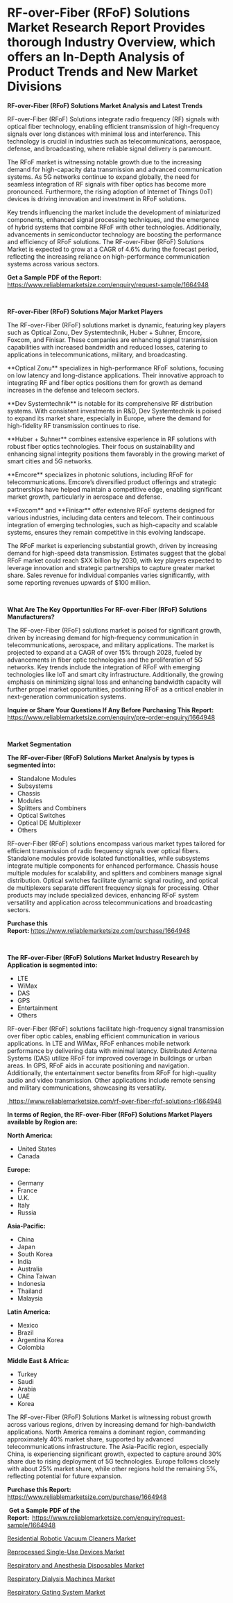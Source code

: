 <p><h1>RF-over-Fiber (RFoF) Solutions Market Research Report Provides thorough Industry Overview, which offers an In-Depth Analysis of Product Trends and New Market Divisions</h1></p><p><strong>RF-over-Fiber (RFoF) Solutions Market Analysis and Latest Trends</strong></p>
<p><p>RF-over-Fiber (RFoF) Solutions integrate radio frequency (RF) signals with optical fiber technology, enabling efficient transmission of high-frequency signals over long distances with minimal loss and interference. This technology is crucial in industries such as telecommunications, aerospace, defense, and broadcasting, where reliable signal delivery is paramount.</p><p>The RFoF market is witnessing notable growth due to the increasing demand for high-capacity data transmission and advanced communication systems. As 5G networks continue to expand globally, the need for seamless integration of RF signals with fiber optics has become more pronounced. Furthermore, the rising adoption of Internet of Things (IoT) devices is driving innovation and investment in RFoF solutions.</p><p>Key trends influencing the market include the development of miniaturized components, enhanced signal processing techniques, and the emergence of hybrid systems that combine RFoF with other technologies. Additionally, advancements in semiconductor technology are boosting the performance and efficiency of RFoF solutions. The RF-over-Fiber (RFoF) Solutions Market is expected to grow at a CAGR of 4.6% during the forecast period, reflecting the increasing reliance on high-performance communication systems across various sectors.</p></p>
<p><strong>Get a Sample PDF of the Report:&nbsp;</strong> <a href="https://www.reliablemarketsize.com/enquiry/request-sample/1664948?utm_campaign=2113&utm_medium=2&utm_source=Github&utm_content=ia&utm_term=23032025&utm_id=rf-over-fiber-rfof-solutions">https://www.reliablemarketsize.com/enquiry/request-sample/1664948</a></p>
<p>&nbsp;</p>
<p><strong>RF-over-Fiber (RFoF) Solutions Major Market Players</strong></p>
<p><p>The RF-over-Fiber (RFoF) solutions market is dynamic, featuring key players such as Optical Zonu, Dev Systemtechnik, Huber + Suhner, Emcore, Foxcom, and Finisar. These companies are enhancing signal transmission capabilities with increased bandwidth and reduced losses, catering to applications in telecommunications, military, and broadcasting.</p><p>**Optical Zonu** specializes in high-performance RFoF solutions, focusing on low latency and long-distance applications. Their innovative approach to integrating RF and fiber optics positions them for growth as demand increases in the defense and telecom sectors. </p><p>**Dev Systemtechnik** is notable for its comprehensive RF distribution systems. With consistent investments in R&D, Dev Systemtechnik is poised to expand its market share, especially in Europe, where the demand for high-fidelity RF transmission continues to rise.</p><p>**Huber + Suhner** combines extensive experience in RF solutions with robust fiber optics technologies. Their focus on sustainability and enhancing signal integrity positions them favorably in the growing market of smart cities and 5G networks.</p><p>**Emcore** specializes in photonic solutions, including RFoF for telecommunications. Emcore’s diversified product offerings and strategic partnerships have helped maintain a competitive edge, enabling significant market growth, particularly in aerospace and defense.</p><p>**Foxcom** and **Finisar** offer extensive RFoF systems designed for various industries, including data centers and telecom. Their continuous integration of emerging technologies, such as high-capacity and scalable systems, ensures they remain competitive in this evolving landscape.</p><p>The RFoF market is experiencing substantial growth, driven by increasing demand for high-speed data transmission. Estimates suggest that the global RFoF market could reach $XX billion by 2030, with key players expected to leverage innovation and strategic partnerships to capture greater market share. Sales revenue for individual companies varies significantly, with some reporting revenues upwards of $100 million.</p></p>
<p>&nbsp;</p>
<p><strong>What Are The Key Opportunities For RF-over-Fiber (RFoF) Solutions Manufacturers?</strong></p>
<p><p>The RF-over-Fiber (RFoF) solutions market is poised for significant growth, driven by increasing demand for high-frequency communication in telecommunications, aerospace, and military applications. The market is projected to expand at a CAGR of over 15% through 2028, fueled by advancements in fiber optic technologies and the proliferation of 5G networks. Key trends include the integration of RFoF with emerging technologies like IoT and smart city infrastructure. Additionally, the growing emphasis on minimizing signal loss and enhancing bandwidth capacity will further propel market opportunities, positioning RFoF as a critical enabler in next-generation communication systems.</p></p>
<p><strong>Inquire or Share Your Questions If Any Before Purchasing This Report:</strong> <a href="https://www.reliablemarketsize.com/enquiry/pre-order-enquiry/1664948?utm_campaign=2113&utm_medium=2&utm_source=Github&utm_content=ia&utm_term=23032025&utm_id=rf-over-fiber-rfof-solutions">https://www.reliablemarketsize.com/enquiry/pre-order-enquiry/1664948</a></p>
<p>&nbsp;</p>
<p><strong>Market Segmentation</strong></p>
<p><strong>The RF-over-Fiber (RFoF) Solutions Market Analysis by types is segmented into:</strong></p>
<p><ul><li>Standalone Modules</li><li>Subsystems</li><li>Chassis</li><li>Modules</li><li>Splitters and Combiners</li><li>Optical Switches</li><li>Optical DE Multiplexer</li><li>Others</li></ul></p>
<p><p>RF-over-Fiber (RFoF) solutions encompass various market types tailored for efficient transmission of radio frequency signals over optical fibers. Standalone modules provide isolated functionalities, while subsystems integrate multiple components for enhanced performance. Chassis house multiple modules for scalability, and splitters and combiners manage signal distribution. Optical switches facilitate dynamic signal routing, and optical de multiplexers separate different frequency signals for processing. Other products may include specialized devices, enhancing RFoF system versatility and application across telecommunications and broadcasting sectors.</p></p>
<p><strong>Purchase this Report:&nbsp;</strong><a href="https://www.reliablemarketsize.com/purchase/1664948?utm_campaign=2113&utm_medium=2&utm_source=Github&utm_content=ia&utm_term=23032025&utm_id=rf-over-fiber-rfof-solutions">https://www.reliablemarketsize.com/purchase/1664948</a></p>
<p>&nbsp;</p>
<p><strong>The RF-over-Fiber (RFoF) Solutions Market Industry Research by Application is segmented into:</strong></p>
<p><ul><li>LTE</li><li>WiMax</li><li>DAS</li><li>GPS</li><li>Entertainment</li><li>Others</li></ul></p>
<p><p>RF-over-Fiber (RFoF) solutions facilitate high-frequency signal transmission over fiber optic cables, enabling efficient communication in various applications. In LTE and WiMax, RFoF enhances mobile network performance by delivering data with minimal latency. Distributed Antenna Systems (DAS) utilize RFoF for improved coverage in buildings or urban areas. In GPS, RFoF aids in accurate positioning and navigation. Additionally, the entertainment sector benefits from RFoF for high-quality audio and video transmission. Other applications include remote sensing and military communications, showcasing its versatility.</p></p>
<p><a href="https://www.reliablemarketsize.com/rf-over-fiber-rfof-solutions-r1664948?utm_campaign=2113&utm_medium=2&utm_source=Github&utm_content=ia&utm_term=23032025&utm_id=rf-over-fiber-rfof-solutions">&nbsp;https://www.reliablemarketsize.com/rf-over-fiber-rfof-solutions-r1664948</a></p>
<p><strong>In terms of Region, the RF-over-Fiber (RFoF) Solutions Market Players available by Region are:</strong></p>
<p>
    <p> <strong> North America: </strong>
        <ul>
            <li>United States</li>
            <li>Canada</li>
        </ul>
        </p> 
    <p> <strong> Europe: </strong>
        <ul>
            <li>Germany</li>
            <li>France</li>
            <li>U.K.</li>
            <li>Italy</li>
            <li>Russia</li>
        </ul>
        </p> 
    <p> <strong> Asia-Pacific: </strong>
        <ul>
            <li>China</li>
            <li>Japan</li>
            <li>South Korea</li>
            <li>India</li>
            <li>Australia</li>
            <li>China Taiwan</li>
            <li>Indonesia</li>
            <li>Thailand</li>
            <li>Malaysia</li>
        </ul>
        </p> 
    <p> <strong> Latin America: </strong>
        <ul>
            <li>Mexico</li>
            <li>Brazil</li>
            <li>Argentina Korea</li>
            <li>Colombia</li>
        </ul>
        </p> 
    <p> <strong> Middle East & Africa: </strong>
        <ul>
            <li>Turkey</li>
            <li>Saudi</li>
            <li>Arabia</li>
            <li>UAE</li>
            <li>Korea</li>
        </ul>
    </p>
    </p>
<p><p>The RF-over-Fiber (RFoF) Solutions Market is witnessing robust growth across various regions, driven by increasing demand for high-bandwidth applications. North America remains a dominant region, commanding approximately 40% market share, supported by advanced telecommunications infrastructure. The Asia-Pacific region, especially China, is experiencing significant growth, expected to capture around 30% share due to rising deployment of 5G technologies. Europe follows closely with about 25% market share, while other regions hold the remaining 5%, reflecting potential for future expansion.</p></p>
<p><strong>Purchase this Report: </strong><a href="https://www.reliablemarketsize.com/purchase/1664948?utm_campaign=2113&utm_medium=2&utm_source=Github&utm_content=ia&utm_term=23032025&utm_id=rf-over-fiber-rfof-solutions">https://www.reliablemarketsize.com/purchase/1664948</a></p>
<p>&nbsp;<strong>Get a Sample PDF of the Report:&nbsp;&nbsp;</strong><a href="https://www.reliablemarketsize.com/enquiry/request-sample/1664948?utm_campaign=2113&utm_medium=2&utm_source=Github&utm_content=ia&utm_term=23032025&utm_id=rf-over-fiber-rfof-solutions">https://www.reliablemarketsize.com/enquiry/request-sample/1664948</a></p>
<p><strong></strong></p>
<p><p><a href="https://github.com/keolalelekr8/Market-Research-Report-List-1/blob/main/residential-robotic-vacuum-cleaners-market.md?utm_campaign=2113&utm_medium=2&utm_source=Github&utm_content=ia&utm_term=23032025&utm_id=rf-over-fiber-rfof-solutions">Residential Robotic Vacuum Cleaners Market</a></p><p><a href="https://github.com/izetajhazuga/Market-Research-Report-List-1/blob/main/reprocessed-single-use-devices-market.md?utm_campaign=2113&utm_medium=2&utm_source=Github&utm_content=ia&utm_term=23032025&utm_id=rf-over-fiber-rfof-solutions">Reprocessed Single-Use Devices Market</a></p><p><a href="https://github.com/gackesaizaze/Market-Research-Report-List-1/blob/main/respiratory-and-anesthesia-disposables-market.md?utm_campaign=2113&utm_medium=2&utm_source=Github&utm_content=ia&utm_term=23032025&utm_id=rf-over-fiber-rfof-solutions">Respiratory and Anesthesia Disposables Market</a></p><p><a href="https://github.com/neilycalanww/Market-Research-Report-List-1/blob/main/respiratory-dialysis-machines-market.md?utm_campaign=2113&utm_medium=2&utm_source=Github&utm_content=ia&utm_term=23032025&utm_id=rf-over-fiber-rfof-solutions">Respiratory Dialysis Machines Market</a></p><p><a href="https://github.com/anejaryaan8m/Market-Research-Report-List-1/blob/main/respiratory-gating-system-market.md?utm_campaign=2113&utm_medium=2&utm_source=Github&utm_content=ia&utm_term=23032025&utm_id=rf-over-fiber-rfof-solutions">Respiratory Gating System Market</a></p></p>